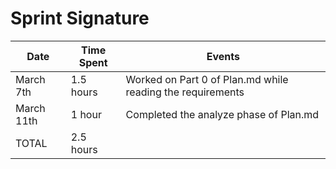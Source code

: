 # Sprint Signature

| Date        | Time Spent | Events
|-------------|------------|--------------------
| March 7th   |  1.5 hours | Worked on Part 0 of Plan.md while reading the requirements
| March 11th  |   1  hour  | Completed the analyze phase of Plan.md
| TOTAL       |  2.5 hours |
